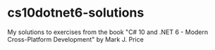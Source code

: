 # cs10dotnet6-solutions
My solutions to exercises from the book "C# 10 and .NET 6 - Modern Cross-Platform Development" by Mark J. Price
